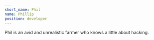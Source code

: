 ```yaml
---
short_name: Phil
name: Phillip
position: developer
---
```


Phil is an avid and unrealistic farmer who knows a little about hacking.
